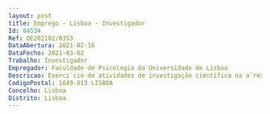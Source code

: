 ```yaml
--- 
layout: post
title: Emprego - Lisboa - Investigador
Id: 84534
Ref: OE202102/0353
DataAbertura: 2021-02-16
DataFecho: 2021-03-02
Trabalho: Investigador
Empregador: Faculdade de Psicologia da Universidade de Lisboa
Descricao: Exerci´cio de atividades de investigação científica na a´rea cienti´fica de Processos Psicológicos e Metodologias de Investigação, no âmbito do projeto de investigação “VortEx, Visual word recognition and orthographic processing  Experiments and contributions from cognitive psychology, neurosciences, and computational modeling”, projeto n.º 28184 (REF PTDC PSI GER 28184 2017), financiado pelo Programa Operacional Regional Lisboa 2020, apoiado pelo FEDER e por fundos nacionais, em regime de contrato de trabalho em funções públicas, a termo resolutivo certo pelo prazo de três anos, executando com carácter de regularidade, atividades de investigação e desenvolvimento e todas as outras atividades científicas e técnicas enquadradas na missão da instituição bem como do projeto, designadamente – Planeamento, implementação e condução de experimentos comportamentais e de eletrofisiologia – Recolha e análise estatística de dados comportamentais e eletrofisiológicos (ERPs e de análise time frequency) e interpretação dos resultados experimentais obtidos – Preparação e elaboração de relatórios científicos e escrita de artigos para publicação em revistas internacionais de alto impacto nos temas do projeto de investigação – Planeamento e implementação de ações de disseminação científica dos resultados do projeto na comunidade científica, em cursos de formação avançada, e na população geral.– Participação na concepção, desenvolvimento e execução de projetos de investigação e desenvolvimento e em atividades científicas e técnicas conexas  – Colaboração no desenvolvimento de ações de formação, incluindo coordenação e planeamento de unidades curriculares, no âmbito da metodologia da investigação e desenvolvimento  – Acompanhamento dos trabalhos de investigação, incluindo orientação e supervisão de alunos  – Participação em programas de formação da instituição.
CodigoPostal: 1649-013 LISBOA
Concelho: Lisboa
Distrito: Lisboa
--- 
```

